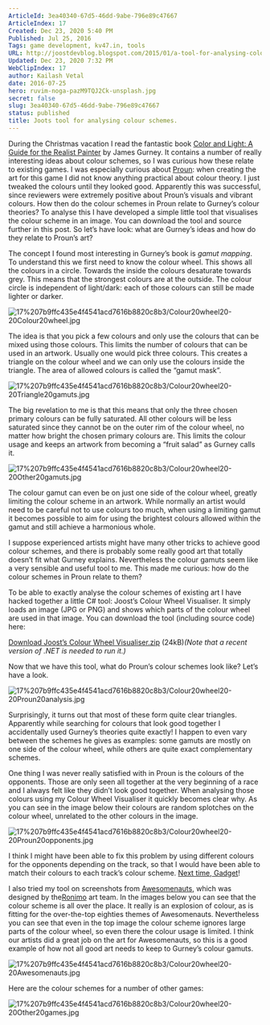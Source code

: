 ```yaml
---
ArticleId: 3ea40340-67d5-46dd-9abe-796e89c47667
ArticleIndex: 17
Created: Dec 23, 2020 5:40 PM
Published: Jul 25, 2016
Tags: game development, kv47.in, tools
URL: http://joostdevblog.blogspot.com/2015/01/a-tool-for-analysing-colour-schemes.html
Updated: Dec 23, 2020 7:32 PM
WebClipIndex: 17
author: Kailash Vetal
date: 2016-07-25
hero: ruvim-noga-pazM9TQJ2Ck-unsplash.jpg
secret: false
slug: 3ea40340-67d5-46dd-9abe-796e89c47667
status: published
title: Joots tool for analysing colour schemes.
---
```

During the Christmas vacation I read the fantastic book [Color and Light: A Guide for the Realist Painter](http://www.amazon.com/Color-Light-Guide-Realist-Painter/dp/0740797719) by James Gurney. It contains a number of really interesting ideas about colour schemes, so I was curious how these relate to existing games. I was especially curious about [Proun](http://www.proun-game.com/): when creating the art for this game I did not know anything practical about colour theory. I just tweaked the colours until they looked good. Apparently this was successful, since reviewers were extremely positive about Proun’s visuals and vibrant colours. How then do the colour schemes in Proun relate to Gurney’s colour theories? To analyse this I have developed a simple little tool that visualises the colour scheme in an image. You can download the tool and source further in this post. So let’s have look: what are Gurney’s ideas and how do they relate to Proun’s art?

The concept I found most interesting in Gurney’s book is *gamut mapping*. To understand this we first need to know the colour wheel. This shows all the colours in a circle. Towards the inside the colours desaturate towards grey. This means that the strongest colours are at the outside. The colour circle is independent of light/dark: each of those colours can still be made lighter or darker.

![17%207b9ffc435e4f4541acd7616b8820c8b3/Colour20wheel20-20Colour20wheel.jpg](17%207b9ffc435e4f4541acd7616b8820c8b3/Colour20wheel20-20Colour20wheel.jpg)

The idea is that you pick a few colours and only use the colours that can be mixed using those colours. This limits the number of colours that can be used in an artwork. Usually one would pick three colours. This creates a triangle on the colour wheel and we can only use the colours inside the triangle. The area of allowed colours is called the “gamut mask”.

![17%207b9ffc435e4f4541acd7616b8820c8b3/Colour20wheel20-20Triangle20gamuts.jpg](17%207b9ffc435e4f4541acd7616b8820c8b3/Colour20wheel20-20Triangle20gamuts.jpg)

The big revelation to me is that this means that only the three chosen primary colours can be fully saturated. All other colours will be less saturated since they cannot be on the outer rim of the colour wheel, no matter how bright the chosen primary colours are. This limits the colour usage and keeps an artwork from becoming a “fruit salad” as Gurney calls it.

![17%207b9ffc435e4f4541acd7616b8820c8b3/Colour20wheel20-20Other20gamuts.jpg](17%207b9ffc435e4f4541acd7616b8820c8b3/Colour20wheel20-20Other20gamuts.jpg)

The colour gamut can even be on just one side of the colour wheel, greatly limiting the colour scheme in an artwork. While normally an artist would need to be careful not to use colours too much, when using a limiting gamut it becomes possible to aim for using the brightest colours allowed within the gamut and still achieve a harmonious whole.

I suppose experienced artists might have many other tricks to achieve good colour schemes, and there is probably some really good art that totally doesn’t fit what Gurney explains. Nevertheless the colour gamuts seem like a very sensible and useful tool to me. This made me curious: how do the colour schemes in Proun relate to them?

To be able to exactly analyse the colour schemes of existing art I have hacked together a little C# tool: Joost’s Colour Wheel Visualiser. It simply loads an image (JPG or PNG) and shows which parts of the colour wheel are used in that image. You can download the tool (including source code) here:

[Download Joost’s Colour Wheel Visualiser.zip](http://www.proun-game.com/Oogst3D/BLOG/Joosts%20Colour%20Wheel%20Visualiser.zip) (24kB)*(Note that a recent version of .NET is needed to run it.)*

Now that we have this tool, what do Proun’s colour schemes look like? Let’s have a look.

![17%207b9ffc435e4f4541acd7616b8820c8b3/Colour20wheel20-20Proun20analysis.jpg](17%207b9ffc435e4f4541acd7616b8820c8b3/Colour20wheel20-20Proun20analysis.jpg)

Surprisingly, it turns out that most of these form quite clear triangles. Apparently while searching for colours that look good together I accidentally used Gurney’s theories quite exactly! I happen to even vary between the schemes he gives as examples: some gamuts are mostly on one side of the colour wheel, while others are quite exact complementary schemes.

One thing I was never really satisfied with in Proun is the colours of the opponents. Those are only seen all together at the very beginning of a race and I always felt like they didn’t look good together. When analysing those colours using my Colour Wheel Visualiser it quickly becomes clear why. As you can see in the image below their colours are random splotches on the colour wheel, unrelated to the other colours in the image.

![17%207b9ffc435e4f4541acd7616b8820c8b3/Colour20wheel20-20Proun20opponents.jpg](17%207b9ffc435e4f4541acd7616b8820c8b3/Colour20wheel20-20Proun20opponents.jpg)

I think I might have been able to fix this problem by using different colours for the opponents depending on the track, so that I would have been able to match their colours to each track’s colour scheme. [Next time, Gadget](https://www.youtube.com/watch?v=-_2_cJxYYhM)!

I also tried my tool on screenshots from [Awesomenauts](http://www.awesomenauts.com/), which was designed by the[Ronimo](http://www.ronimo-games.com/) art team. In the images below you can see that the colour scheme is all over the place. It really is an explosion of colour, as is fitting for the over-the-top eighties themes of Awesomenauts. Nevertheless you can see that even in the top image the colour scheme ignores large parts of the colour wheel, so even there the colour usage is limited. I think our artists did a great job on the art for Awesomenauts, so this is a good example of how not all good art needs to keep to Gurney’s colour gamuts.

![17%207b9ffc435e4f4541acd7616b8820c8b3/Colour20wheel20-20Awesomenauts.jpg](17%207b9ffc435e4f4541acd7616b8820c8b3/Colour20wheel20-20Awesomenauts.jpg)

Here are the colour schemes for a number of other games:

![17%207b9ffc435e4f4541acd7616b8820c8b3/Colour20wheel20-20Other20games.jpg](17%207b9ffc435e4f4541acd7616b8820c8b3/Colour20wheel20-20Other20games.jpg)
